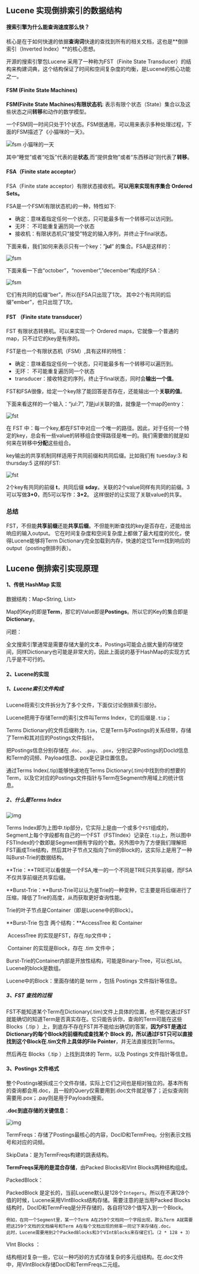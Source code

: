 ## Lucene 实现倒排索引的数据结构

#### 搜索引擎为什么能查询速度那么快？

核心是在于如何快速的依据**查询词**快速的查找到所有的相关文档，这也是**倒排索引（Inverted Index）**的核心思想。

开源的搜索引擎包Lucene 采用了一种称为FST（Finite State Transducer）的结构来构建词典，这个结构保证了时间和空间复杂度的均衡，是Lucene的核心功能之一。



#### FSM (Finite State Machines)

**FSM(Finite State Machines)有限状态机**:  表示有限个状态（State）集合以及这些状态之间**转移**和动作的数学模型。

一个FSM同一时间只处于1个状态。FSM很通用，可以用来表示多种处理过程，下面的FSM描述了《小猫咪的一天》。

![fsm 小猫咪的一天](.images/fst-cauchy-20201116223036064.png)

其中“睡觉”或者“吃饭”代表的是**状态**,而“提供食物”或者“东西移动”则代表了**转移**。



#### FSA（Finite state acceptor）

FSA（Finite state acceptor）有限状态接收机。**可以用来实现有序集合 Ordered Sets。**

FSA是一个FSM(有限状态机)的一种，特性如下:

- 确定：意味着指定任何一个状态，只可能最多有一个转移可以访问到。
- 无环： 不可能重复遍历同一个状态
- 接收机：有限状态机只“接受”特定的输入序列，并终止于final状态。

下面来看，我们如何来表示只有一个key：”**jul**“ 的集合。FSA是这样的：

![fsm](.images/fst-set1-20201116223250387.png)

下面来看一下由“october”，“november”,”december”构成的FSA：

![fsm](.images/fst-set3-suffixes.png)



它们有共同的后缀“ber”，所以在FSA只出现了1次。 其中2个有共同的后缀”ember”，也只出现了1次。



#### FST （Finite state transducer）

FST 有限状态转换机。可以来实现一个 Ordered maps，它就像一个普通的map，只不过它的key是有序的。

FST是也一个有限状态机（FSM）,具有这样的特性：

- 确定：意味着指定任何一个状态，只可能最多有一个转移可以遍历到。
- 无环： 不可能重复遍历同一个状态
- transducer：接收特定的序列，终止于final状态，同时会**输出一个值**。



FST和FSA很像，给定一个key除了能回答是否存在，还能输出一个**关联的值**。

下面来看这样的一个输入：“jul:7”, 7是jul关联的值，就像是一个map的entry：

![fst](.images/fst-map1.png)



在 FST 中：每一个key,都在FST中对应一个唯一的路径。因此，对于任何一个特定的key，总会有一些value的转移组合使得路径是唯一的。我们需要做的就是如何来在转移中**分配**这些组合。

key输出的共享机制同样适用于共同前缀和共同后缀。比如我们有 tuesday:3 和 thursday:5 这样的FST:

![fst](.images/fst-map2-suffixes.png)



2个key有共同的前缀 **t**，共同后缀 **sday**。关联的2个value同样有共同的前缀。3可以写做**3+0**，而5可以写作：**3+2**。 这样很好的让实现了关联value的共享。



### 总结

FST，不但能**共享前缀**还能**共享后缀**。不但能判断查找的key是否存在，还能给出响应的输入output。 它在时间复杂度和空间复杂度上都做了最大程度的优化，使得Lucene能够将Term Dictionary完全加载到内存，快速的定位Term找到响应的output（posting倒排列表）。





## Lucene 倒排索引实现原理



#### 1、传统 HashMap 实现

数据结构：Map<String, List<Integer>>

Map的Key的即是**Term**，那它的Value即是**Postings**。所以它的Key的集合即是**Dictionary**。



问题：

全文搜索引擎通常是需要存储大量的文本，Postings可能会占据大量的存储空间，同样Dictionary也可能是非常大的，因此上面说的基于HashMap的实现方式几乎是不可行的。



#### 2、Lucene的实现

##### 1、Lucene索引文件构成

Lucene将索引文件拆分为了多个文件，下面仅讨论倒排索引部分。

Lucene把用于存储Term的索引文件叫Terms Index，它的后缀是`.tip`；

Terms Dictionary的文件后缀称为`.tim`，它是Term与Postings的关系纽带，存储了Term和其对应的Postings文件指针。

把Postings信息分别存储在`.doc`、`.pay`、`.pox`，分别记录Postings的DocId信息和Term的词频、Payload信息、pox是记录位置信息。



通过Terms Index(.tip)能够快速地在Terms Dictionary(.tim)中找到你的想要的Term，以及它对应的Postings文件指针与Term在Segment作用域上的统计信息。



##### 2、什么是Terms Index

![img](.images/lucene-inverted-index-3.png)



Terms Index即为上图中.tip部分，它实际上是由一个或多个`FST`组成的，Segment上每个字段都有自己的一个FST（FSTIndex）记录在`.tip`上，所以图中FSTIndex的个数即是Segment拥有字段的个数。另外图中为了方便我们理解把FST画成Trie结构，然后其叶子节点又指向了tim的Block的，这实际上是用了一种叫Burst-Trie的数据结构。



**Trie：**TRIE可以看做是一个FSA,唯一的一个不同是TRIE只共享前缀，而FSA不仅共享前缀还共享后缀。



**Burst-Trie：**Burst-Trie可以认为是Trie的一种变种，它主要是将后缀进行了压缩，降低了Trie的高度，从而获取更好查询性能。

Trie的叶子节点是Container（即是Lucene中的Block）。

**Burst-Trie 包含 两个结构：**AccessTree 和 Container

​	AccessTree 的实现是FST，存在.tip文件中；

​	Container 的实现是Block，存在 .tim 文件中；



Burst-Trie的Container内部是开放性结构，可能是Binary-Tree，可以也List。Lucene的block是数组。

Lucene中的Block：里面存储的是  term ，包括 Postings 文件指针等信息。



##### 3、FST 查找的过程

FST不能知道某个Term在Dictionary(.tim)文件上具体的位置，也不能仅通过FST就能确切的知道Term是否真实存在。它只能告诉你，查询的Term可能在这些Blocks（.tip ）上，到底存不存在FST并不能给出确切的答案，**因为FST是通过Dictionary的每个Block的前缀构成查找某个 Block 的，所以通过FST只可以直接找到这个Block在.tim文件上具体的File Pointer**，并无法直接找到Terms。

然后再在 Blocks（.tip ）上找到具体的 Term，以及 Postings 文件指针等信息。



#### 3、Postings 文件格式

整个Postings被拆成三个文件存储，实际上它们之间也是相对独立的。基本所有的查询都会用.doc，且一般的Query仅需要用到.doc文件就足够了；近似查询则需要用.pox；.pay则是用于Payloads搜索。

**.doc到底存储的关键信息：**

![img](.images/FrequenciesAndSkipData.png)



TermFreqs：存储了Postings最核心的内容，DocID和TermFreq，分别表示文档号和对应的词频。

SkipData：是为TermFreqs构建的跳表结构。



**TermFreqs采用的是混合存储**，由Packed Blocks和VInt Blocks两种结构组成。

PackedBlock：

PackedBlock 是定长的，当前Lucene默认是128个`Integers`。所以在不满128个值的时候，Lucene采用VIntBlocks结构存储。需要注意的是当用Packed Blocks结构时，DocID和TermFreq是分开存储的，各自将128个值写入到一个Block。

```
例如，在同一个Segment里，某一个Term A在259个文档同一个字段出现，那么Term A就需要把这259个文档的文档编号和Term A在每个文档出现的频率一同记下来存储在.doc。
此时，Lucene需要用到2个PackedBlocks和3个VIntBlocks来存储它们。（2 * 128 + 3）
```



VInt Blocks ：

结构相对复杂一些，它以一种巧妙的方式存储复杂的多元组结构。在.doc文件中，用VIntBlock存储DocID和TermFreqs二元组。











